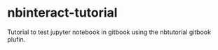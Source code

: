 # nbinteract-tutorial
Tutorial to test jupyter notebook in gitbook using the nbtutorial gitbook plufin.
